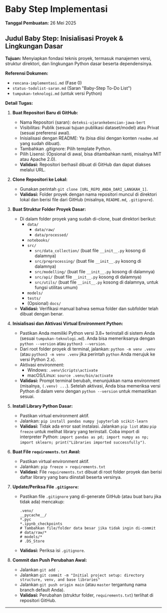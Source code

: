 # Baby Step Implementasi

**Tanggal Pembuatan:** 26 Mei 2025

## Judul Baby Step: Inisialisasi Proyek & Lingkungan Dasar

**Tujuan:** Menyiapkan fondasi teknis proyek, termasuk manajemen versi, struktur direktori, dan lingkungan Python dasar beserta dependensinya.

**Referensi Dokumen:**
* `rencana-implementasi.md` (Fase 0)
* `status-todolist-saran.md` (Saran "Baby-Step To-Do List")
* `tumpukan-teknologi.md` (untuk versi Python)

**Detail Tugas:**

1.  **Buat Repositori Baru di GitHub:**
    * Nama Repositori (saran): `deteksi-ujarankebencian-jawa-bert`
    * Visibilitas: Publik (sesuai tujuan publikasi dataset/model) atau Privat (sesuai preferensi awal).
    * Inisialisasi dengan README: Ya (bisa diisi dengan konten `readme.md` yang sudah dibuat).
    * Tambahkan .gitignore: Pilih template Python.
    * Pilih Lisensi: (Opsional di awal, bisa ditambahkan nanti, misalnya MIT atau Apache 2.0).
    * **Validasi:** Repositori berhasil dibuat di GitHub dan dapat diakses melalui URL.

2.  **Clone Repositori ke Lokal:**
    * Gunakan perintah `git clone [URL_REPO_ANDA_DARI_LANGKAH_1]`.
    * **Validasi:** Folder proyek dengan nama repositori muncul di direktori lokal dan berisi file dari GitHub (misalnya, `README.md`, `.gitignore`).

3.  **Buat Struktur Folder Proyek Dasar:**
    * Di dalam folder proyek yang sudah di-clone, buat direktori berikut:
        * `data/`
            * `data/raw/`
            * `data/processed/`
        * `notebooks/`
        * `src/`
            * `src/data_collection/` (buat file `__init__.py` kosong di dalamnya)
            * `src/preprocessing/` (buat file `__init__.py` kosong di dalamnya)
            * `src/modelling/` (buat file `__init__.py` kosong di dalamnya)
            * `src/api/` (buat file `__init__.py` kosong di dalamnya)
            * `src/utils/` (buat file `__init__.py` kosong di dalamnya, untuk fungsi utilitas umum)
        * `models/`
        * `tests/`
        * (Opsional) `docs/`
    * **Validasi:** Verifikasi manual bahwa semua folder dan subfolder telah dibuat dengan benar.

4.  **Inisialisasi dan Aktivasi Virtual Environment Python:**
    * Pastikan Anda memiliki Python versi 3.8+ terinstall di sistem Anda (sesuai `tumpukan-teknologi.md`). Anda bisa memeriksanya dengan `python --version` atau `python3 --version`.
    * Dari root folder proyek di terminal, jalankan: `python -m venv .venv` (atau `python3 -m venv .venv` jika perintah `python` Anda merujuk ke versi Python 2.x).
    * Aktivasi environment:
        * Windows: `.venv\Scripts\activate`
        * macOS/Linux: `source .venv/bin/activate`
    * **Validasi:** Prompt terminal berubah, menunjukkan nama environment (misalnya, `(.venv) ...`). Setelah aktivasi, Anda bisa memeriksa versi Python di dalam venv dengan `python --version` untuk memastikan sesuai.

5.  **Install Library Python Dasar:**
    * Pastikan virtual environment aktif.
    * Jalankan: `pip install pandas numpy jupyterlab scikit-learn`
    * **Validasi:** Tidak ada error saat instalasi. Jalankan `pip list` atau `pip freeze` untuk melihat library yang terinstall. Coba import di interpreter Python: `import pandas as pd; import numpy as np; import sklearn; print("Libraries imported successfully")`.

6.  **Buat File `requirements.txt` Awal:**
    * Pastikan virtual environment aktif.
    * Jalankan: `pip freeze > requirements.txt`
    * **Validasi:** File `requirements.txt` dibuat di root folder proyek dan berisi daftar library yang baru diinstall beserta versinya.

7.  **Update/Periksa File `.gitignore`:**
    * Pastikan file `.gitignore` yang di-generate GitHub (atau buat baru jika tidak ada) mencakup:
        ```
        .venv/
        __pycache__/
        *.pyc
        *.ipynb_checkpoints
        # Tambahkan file/folder data besar jika tidak ingin di-commit
        # data/raw/*
        # models/*
        # .DS_Store
        ```
    * **Validasi:** Periksa isi `.gitignore`.

8.  **Commit dan Push Perubahan Awal:**
    * Jalankan `git add .`
    * Jalankan `git commit -m "Initial project setup: directory structure, venv, and base libraries"`
    * Jalankan `git push origin main` (atau `master` tergantung nama branch default Anda).
    * **Validasi:** Perubahan (struktur folder, `requirements.txt`) terlihat di repositori GitHub.

--- 